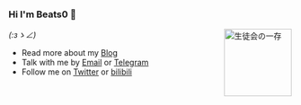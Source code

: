 ### Hi I'm Beats0 👋

<img src="https://steamuserimages-a.akamaihd.net/ugc/1749061746122410107/4BA1152B5AF9435756EC14B639036329AE8DC44A/" height="120" align="right" alt="生徒会の一存" title="生徒会の一存" />


_(:зゝ∠)_

- Read more about my [Blog](https://Beats0.github.io)
- Talk with me by [Email](mailto:Beats01998@gmail.com) or [Telegram](https://t.me/Beats0ling)
- Follow me on [Twitter](https://twitter.com/Beats0ling) or [bilibili](https://space.bilibili.com/598848)
